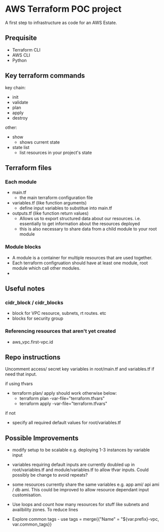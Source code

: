 # AWS Terraform POC project
A first step to infrastructure as code for an AWS Estate.

## Prequisite
- Terraform CLI
- AWS CLI
- Python

## Key terraform commands
key chain:
- init
- validate
- plan
- apply
- destroy

other:
- show
    - shows current state
- state list
    - list resources in your project's state

## Terraform files
### Each module
- main.tf
    - the main terraform configuration file
- variables.tf  (like function arguments)
    - define input variables to substitue into main.tf
- outputs.tf    (like function return values)
    - Allows us to export structured data about our resources. i.e. essentially to get information about the resources deployed
    - this is also necessary to share data from a child module to your root module

### Module blocks
- A module is a container for multiple resources that are used together.
- Each terraform configruation should have at least one module, root module which call other modules.
- 

## Useful notes
### cidr_block / cidr_blocks
- block for VPC resource, subnets, rt routes. etc
- blocks for security group

### Referencing resources that aren't yet created
- aws_vpc.first-vpc.id

## Repo instructions
Uncomment access/ secret key variables in root/main.tf and variables.tf if need that input.

if using tfvars
- terraform plan/ apply should work otherwise below:
    - terraform plan -var-file="terraform.tfvars"
    - terraform apply -var-file="terraform.tfvars"

if not
- specify all required default values for root/variables.tf

## Possible Improvements
- modify setup to be scalable e.g. deploying 1-3 instances by variable input
- variables requiring default inputs are currently doubled up in root/variables.tf and module/variables.tf to allow tfvar inputs. Could possibly be change to avoid repeats?
- some resources currently share the same variables e.g. app ami/ api ami / db ami. This could be improved to allow resource dependant input customisation.

- Use loops and count how many resources for stuff like subnets and availbility zones. To reduce lines
- Explore common tags - use tags = merge{{"Name" = "${var.prefix}-vpc, var.common_tags}}
